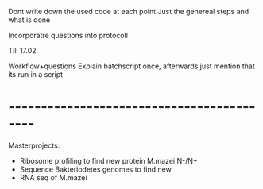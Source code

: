 Dont write down the used code at each point
Just the genereal steps and what is done

Incorporatre questions into protocoll

Till 17.02

Workflow+questions
Explain batchscript once, afterwards just mention that its run in a script



# ------------------------------------------
Masterprojects:
* Ribosome profiling to find new protein M.mazei N-/N+
* Sequence Bakteriodetes genomes to find new
* RNA seq of M.mazei